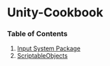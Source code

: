 # Unity-Cookbook
### Table of Contents
1. [Input System Package](Chapter-1-Input-System-Package/README-input-system-package.md)
2. [ScriptableObjects](Chapter-2-Scriptable-Objects/README-scriptable-objects.md)